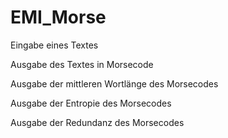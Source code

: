 # EMI_Morse
Eingabe eines Textes

Ausgabe des Textes in Morsecode

Ausgabe der mittleren Wortlänge des Morsecodes

Ausgabe der Entropie des Morsecodes 

Ausgabe der Redundanz des Morsecodes
